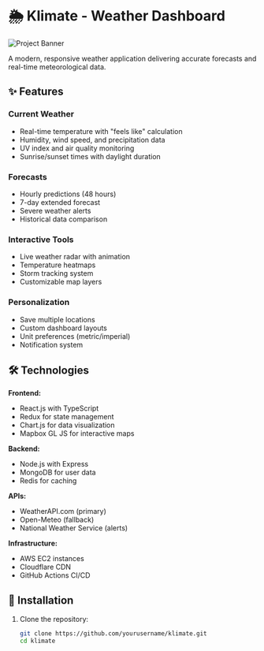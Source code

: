 # 🌦️ Klimate - Weather Dashboard

![Project Banner](https://via.placeholder.com/1200x400/3d5a80/ffffff?text=Klimate+Weather+Dashboard)

A modern, responsive weather application delivering accurate forecasts and real-time meteorological data.

## ✨ Features

### Current Weather
- Real-time temperature with "feels like" calculation
- Humidity, wind speed, and precipitation data
- UV index and air quality monitoring
- Sunrise/sunset times with daylight duration

### Forecasts
- Hourly predictions (48 hours)
- 7-day extended forecast
- Severe weather alerts
- Historical data comparison

### Interactive Tools
- Live weather radar with animation
- Temperature heatmaps
- Storm tracking system
- Customizable map layers

### Personalization
- Save multiple locations
- Custom dashboard layouts
- Unit preferences (metric/imperial)
- Notification system

## 🛠️ Technologies

**Frontend:**
- React.js with TypeScript
- Redux for state management
- Chart.js for data visualization
- Mapbox GL JS for interactive maps

**Backend:**
- Node.js with Express
- MongoDB for user data
- Redis for caching

**APIs:**
- WeatherAPI.com (primary)
- Open-Meteo (fallback)
- National Weather Service (alerts)

**Infrastructure:**
- AWS EC2 instances
- Cloudflare CDN
- GitHub Actions CI/CD

## 🚀 Installation

1. Clone the repository:
   ```bash
   git clone https://github.com/yourusername/klimate.git
   cd klimate
